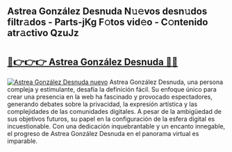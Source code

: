 ## Astrea González Desnuda N𝚞𝚎vos desn𝚞dos filtr𝚊dos - Parts-jKg F𝚘tos vid𝚎o - C𝚘ntenido atr𝚊ctivo QzuJz

# <h2><a href="http://mb3gib0.tromn.icu/?c=Astrea+Gonz%c3%a1lez+Desnuda">🔗👉👉👉 Astrea González Desnuda 🔗🔗</a></h2>

[![Astrea González Desnuda nuevo](https://i.imgur.com/pEAQMta.gif)](http://mb3gib0.tromn.icu/?c=Astrea+Gonz%c3%a1lez+Desnuda)
Astrea González Desnuda, una persona compleja y estimulante, desafía la definición fácil. Su enfoque único para crear una presencia en la web ha fascinado y provocado espectadores, generando debates sobre la privacidad, la expresión artística y las complejidades de las comunidades digitales. A pesar de la ambigüedad de sus objetivos futuros, su papel en la configuración de la esfera digital es incuestionable. Con una dedicación inquebrantable y un encanto innegable, el progreso de Astrea González Desnuda en el panorama virtual es imparable.
